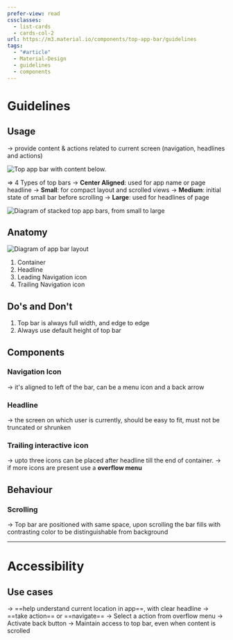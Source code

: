 ```yaml
---
prefer-view: read
cssclasses:
  - list-cards
  - cards-col-2
url: https://m3.material.io/components/top-app-bar/guidelines
tags:
  - "#article"
  - Material-Design
  - guidelines
  - components
---
```

# Guidelines

## Usage
-> provide content & actions related to current screen (navigation, headlines and actions)

![Top app bar with content below.](https://firebasestorage.googleapis.com/v0/b/design-spec/o/projects%2Fgoogle-material-3%2Fimages%2Flz75n2eh-2.png?alt=media&token=255b166e-a67f-4a33-97a0-ba11d43f0391)

=> 4 Types of top bars
	-> **Center Aligned**: used for app name or page headline
	-> **Small**: for compact layout and scrolled views
	-> **Medium**: initial state of small bar before scrolling
	-> **Large**: used for headlines of page

![Diagram of stacked top app bars, from small to large](https://firebasestorage.googleapis.com/v0/b/design-spec/o/projects%2Fgoogle-material-3%2Fimages%2Flz75nw5p-3.png?alt=media&token=e722f8ef-c8e0-4a60-8b99-837cf6720452)

## Anatomy

![Diagram of app bar layout](https://lh3.googleusercontent.com/eIWLocn3amQBJVJDkyk_dUi13j9MsvMm2QFxmTd4-HNOIJoVWFk0oqQ_mQF8JO_1fRdeJns8tQyyoPPqW9RVX_GLjKulUAHw2Ycs9YEZZ3c=s0)

1. Container
2. Headline
3. Leading Navigation icon
4. Trailing Navigation icon

## Do's and Don't
1. Top bar is always full width, and edge to edge
2. Always use default height of top bar

## Components
### Navigation Icon
-> it's aligned to left of the bar, can be a menu icon and a back arrow

### Headline
-> the screen on which user is currently, should be easy to fit, must not  be truncated or shrunken

### Trailing interactive icon
-> upto three icons can be placed after headline till the end of container.
-> if more icons are present use a **overflow menu**

## Behaviour

### Scrolling
-> Top bar are positioned with same space, upon scrolling the bar fills with contrasting color to be distinguishable from background

---

# Accessibility

## Use cases
-> ==help understand current location in app==, with clear headline
-> ==take action== or ==navigate==
-> Select a action from overflow menu
-> Activate back button
-> Maintain access to top bar, even when content is scrolled